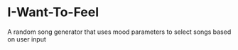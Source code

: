 # I-Want-To-Feel
A random song generator that uses mood parameters to select songs based on user input

